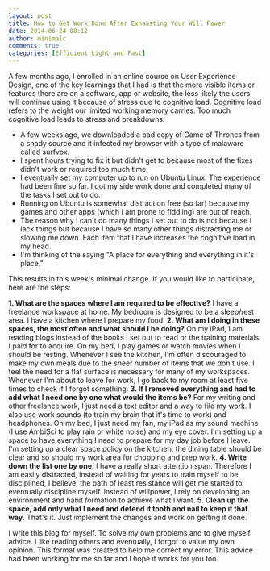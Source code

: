```yaml
---
layout: post
title: How to Get Work Done After Exhausting Your Will Power
date: 2014-06-24 08:12
author: minimalc
comments: true
categories: [Efficient Light and Fast]
---
```

A few months ago, I enrolled in an online course on User Experience Design, one of the key learnings that I had is that the more visible items or features there are on a software, app or website, the less likely the users will continue using it because of stress due to cognitive load. Cognitive load refers to the weight our limited working memory carries. Too much cognitive load leads to stress and breakdowns.

<ul>
<li>A few weeks ago, we downloaded a bad copy of Game of Thrones from a shady source and it infected my browser with a type of malaware called surfvox. </li>
<li>I spent hours trying to fix it but didn't get to because most of the fixes didn't work or required too much time. </li>
<li>I eventually set my computer up to run on Ubuntu Linux. The experience had been fine so far. I got my side work done and completed many of the tasks I set out to do.</li>
<li>Running on Ubuntu is somewhat distraction free (so far) because my games and other apps (which I am prone to fiddling) are out of reach.</li>
<li>The reason why I can't do many things I set out to do is not because I lack things but because I have so many other things distracting me or slowing me down. Each item that I have increases the cognitive load in my head.</li>
<li>I'm thinking of the saying "A place for everything and everything in it's place."</li>
</ul>

This results in this week's minimal change. If you would like to participate, here are the steps:

<strong>1. What are the spaces where I am required to be effective?</strong> I have a freelance workspace at home. My bedroom is designed to be a sleep/rest area. I have a kitchen where I prepare my food.
<strong>2. What am I doing in these spaces, the most often and what should I be doing?</strong> On my iPad, I am reading blogs instead of the books I set out to read or the training materials I paid for to acquire. On my bed, I play games or watch movies when I should be resting. Whenever I see the kitchen, I'm often discouraged to make my own meals due to the sheer number of items that we don't use. I feel the need for a flat surface is necessary for many of my workspaces. Whenever I'm about to leave for work, I go back to my room at least five times to check if I forgot something.
<strong>3. If I removed everything and had to add what I need one by one what would the items be?</strong> For my writing and other freelance work, I just need a text editor and a way to file my work. I also use work sounds (to train my brain that it's time to work) and headphones. On my bed, I just need my fan, my iPad as my sound machine (I use AmbiSci to play rain or white noise) and my eye cover. I'm setting up a space to have everything I need to prepare for my day job before I leave. I'm setting up a clear space policy on the kitchen, the dining table should be clear and so should my work area for chopping and prep work.
<strong>4. Write down the list one by one.</strong> I have a really short attention span. Therefore I am easily distracted, instead of waiting for years to train myself to be disciplined, I believe, the path of least resistance will get me started to eventually discipline myself. Instead of willpower, I rely on developing an environment and habit formation to achieve what I want.
<strong>5. Clean up the space, add only what I need and defend it tooth and nail to keep it that way.</strong> That's it. Just implement the changes and work on getting it done.

I write this blog for myself. To solve my own problems and to give myself advice. I like reading others and eventually, I forgot to value my own opinion. This format was created to help me correct my error. This advice had been working for me so far and I hope it works for you too.
